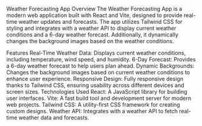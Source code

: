 Weather Forecasting App
Overview
The Weather Forecasting App is a modern web application built with React and Vite, designed to provide real-time weather updates and forecasts. The app utilizes Tailwind CSS for styling and integrates with a weather API to display current weather conditions and a 6-day weather forecast. Additionally, it dynamically changes the background images based on the weather conditions.

Features
Real-Time Weather Data: Displays current weather conditions, including temperature, wind speed, and humidity.
6-Day Forecast: Provides a 6-day weather forecast to help users plan ahead.
Dynamic Backgrounds: Changes the background images based on current weather conditions to enhance user experience.
Responsive Design: Fully responsive design thanks to Tailwind CSS, ensuring usability across different devices and screen sizes.
Technologies Used
React: A JavaScript library for building user interfaces.
Vite: A fast build tool and development server for modern web projects.
Tailwind CSS: A utility-first CSS framework for creating custom designs.
Weather API: Integrates with a weather API to fetch real-time weather data and forecasts.

